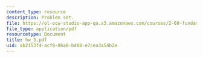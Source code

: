 ```yaml
---
content_type: resource
description: Problem set.
file: https://ol-ocw-studio-app-qa.s3.amazonaws.com/courses/2-60-fundamentals-of-advanced-energy-conversion-spring-2004/ab2153f4acf886a8b408e7cea3a54b2e_hw_3.pdf
file_type: application/pdf
resourcetype: Document
title: hw_3.pdf
uid: ab2153f4-acf8-86a8-b408-e7cea3a54b2e
---
```

